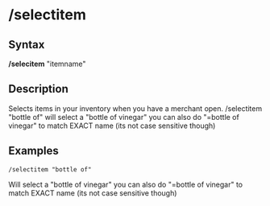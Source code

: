 # /selectitem

## Syntax

**/selecitem** "itemname"

## Description

Selects items in your inventory when you have a merchant open. /selectitem "bottle of" will select a "bottle of vinegar" you can also do "=bottle of vinegar" to match EXACT name (its not case sensitive though)

## Examples

`/selectitem "bottle of"`

Will select a "bottle of vinegar" you can also do "=bottle of vinegar" to match EXACT name (its not case sensitive though)
